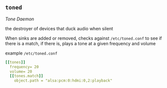 ## `toned`
*Tone Daemon*

the destroyer of devices that duck audio when silent

When sinks are added or removed, checks against `/etc/toned.conf` to see if there is a match, if there is, plays a tone at a given frequency and volume

example `/etc/toned.conf`
```yaml
[[tones]]
  frequency= 20
  volume= 20
  [[tones.match]]
    object.path = "alsa:pcm:0:hdmi:0,2:playback"
```
